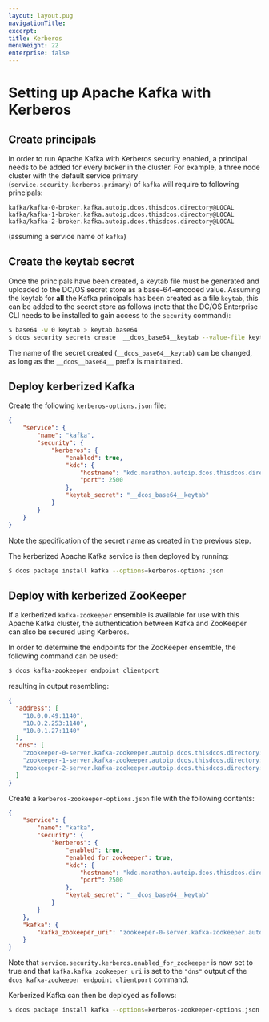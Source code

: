 ```yaml
---
layout: layout.pug
navigationTitle:
excerpt:
title: Kerberos
menuWeight: 22
enterprise: false
---
```


# Setting up Apache Kafka with Kerberos

## Create principals

In order to run Apache Kafka with Kerberos security enabled, a principal needs to be added for every broker in the cluster. For example, a three node cluster with the default service primary (`service.security.kerberos.primary`) of `kafka` will require to following principals:
```
kafka/kafka-0-broker.kafka.autoip.dcos.thisdcos.directory@LOCAL
kafka/kafka-1-broker.kafka.autoip.dcos.thisdcos.directory@LOCAL
kafka/kafka-2-broker.kafka.autoip.dcos.thisdcos.directory@LOCAL
```
(assuming a service name of `kafka`)

## Create the keytab secret

Once the principals have been created, a keytab file must be generated and uploaded to the DC/OS secret store as a base-64-encoded value. Assuming the keytab for **all** the Kafka principals has been created as a file `keytab`, this can be added to the secret store as follows (note that the DC/OS Enterprise CLI needs to be installed to gain access to the `security` command):
```bash
$ base64 -w 0 keytab > keytab.base64
$ dcos security secrets create  __dcos_base64__keytab --value-file keytab.base64
```

The name of the secret created (`__dcos_base64__keytab`) can be changed, as long as the `__dcos__base64__` prefix is maintained.

## Deploy kerberized Kafka

Create the following `kerberos-options.json` file:
```json
{
    "service": {
        "name": "kafka",
        "security": {
            "kerberos": {
                "enabled": true,
                "kdc": {
                    "hostname": "kdc.marathon.autoip.dcos.thisdcos.directory",
                    "port": 2500
                },
                "keytab_secret": "__dcos_base64__keytab"
            }
        }
    }
}
```
Note the specification of the secret name as created in the previous step.

The kerberized Apache Kafka service is then deployed by running:
```bash
$ dcos package install kafka --options=kerberos-options.json
```

## Deploy with kerberized ZooKeeper

If a kerberized `kafka-zookeeper` ensemble is available for use with this Apache Kafka cluster, the authentication between Kafka and ZooKeeper can also be secured using Kerberos.

In order to determine the endpoints for the ZooKeeper ensemble, the following command can be used:
```bash
$ dcos kafka-zookeeper endpoint clientport
```
resulting in output resembling:
```json
{
  "address": [
    "10.0.0.49:1140",
    "10.0.2.253:1140",
    "10.0.1.27:1140"
  ],
  "dns": [
    "zookeeper-0-server.kafka-zookeeper.autoip.dcos.thisdcos.directory:1140",
    "zookeeper-1-server.kafka-zookeeper.autoip.dcos.thisdcos.directory:1140",
    "zookeeper-2-server.kafka-zookeeper.autoip.dcos.thisdcos.directory:1140"
  ]
}
```

Create a `kerberos-zookeeper-options.json` file with the following contents:
```json
{
    "service": {
        "name": "kafka",
        "security": {
            "kerberos": {
                "enabled": true,
                "enabled_for_zookeeper": true,
                "kdc": {
                    "hostname": "kdc.marathon.autoip.dcos.thisdcos.directory",
                    "port": 2500
                },
                "keytab_secret": "__dcos_base64__keytab"
            }
        }
    },
    "kafka": {
        "kafka_zookeeper_uri": "zookeeper-0-server.kafka-zookeeper.autoip.dcos.thisdcos.directory:1140,zookeeper-1-server.kafka-zookeeper.autoip.dcos.thisdcos.directory:1140,zookeeper-2-server.kafka-zookeeper.autoip.dcos.thisdcos.directory:1140"
    }
}
```
Note that `service.security.kerberos.enabled_for_zookeeper` is now set to true and that `kafka.kafka_zookeeper_uri` is set to the `"dns"` output of the `dcos kafka-zookeeper endpoint clientport` command.

Kerberized Kafka can then be deployed as follows:
```bash
$ dcos package install kafka --options=kerberos-zookeeper-options.json
```
